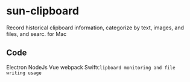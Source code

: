 # sun-clipboard
Record historical clipboard information, categorize by text, images, and files, and searc.
for Mac

## Code
Electron NodeJs Vue webpack Swift`Clipboard monitoring and file writing usage`




